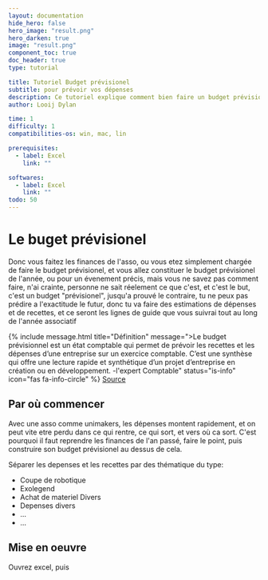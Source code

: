 ```yaml
---
layout: documentation
hide_hero: false
hero_image: "result.png"
hero_darken: true
image: "result.png"
component_toc: true
doc_header: true
type: tutorial

title: Tutoriel Budget prévisionel
subtitle: pour prévoir vos dépenses
description: Ce tutoriel explique comment bien faire un budget prévisionel.
author: Looij Dylan

time: 1
difficulty: 1
compatibilities-os: win, mac, lin

prerequisites:
  - label: Excel
    link: ""

softwares: 
  - label: Excel
    link: ""
todo: 50
---
```


# Le buget prévisionel

Donc vous faitez les finances de l'asso, ou vous etez simplement chargée de faire le budget prévisionel, et vous allez constituer le budget prévisionel de l'année, ou pour un évenement précis,
mais vous ne savez pas comment faire, n'ai crainte, personne ne sait réelement ce que c'est, et c'est le but, c'est un budget "prévisionel", jusqu'a prouvé le contraire, tu ne peux pas prédire a l'exactitude
le futur, donc tu va faire des estimations de dépenses et de recettes, et ce seront les lignes de guide que vous suivrai tout au long de l'année associatif

{% include message.html title="Définition" message=">Le budget prévisionnel est un état comptable qui permet de prévoir les recettes et les dépenses d’une entreprise sur un exercice comptable. 
C’est une synthèse qui offre une lecture rapide et synthétique d’un projet d’entreprise en création ou en développement. -l'expert Comptable" status="is-info" icon="fas fa-info-circle" %}
[Source](https://www.l-expert-comptable.com/a/6082-budget-previsionnel-definition-objectifs-contenu-exemples.html)


## Par où commencer

Avec une asso comme unimakers, les dépenses montent rapidement, et on peut vite etre perdu dans ce qui rentre, ce qui sort, et vers où ca sort.
C'est pourquoi il faut reprendre les finances de l'an passé, faire le point, puis construire son budget prévisionel au dessus de cela.

Séparer les depenses et les recettes par des thématique du type:
* Coupe de robotique
* Exolegend
* Achat de materiel Divers
* Depenses divers
* ...
* ...

## Mise en oeuvre

Ouvrez excel, puis 